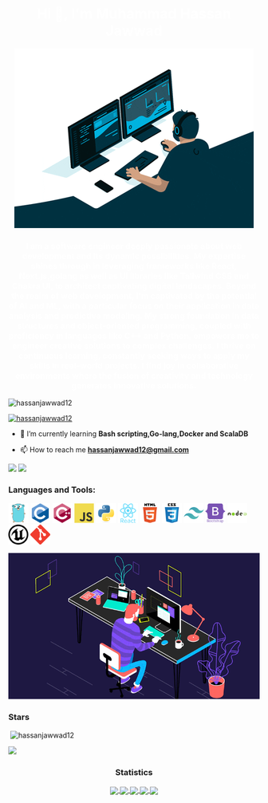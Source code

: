 <h1 align="center" style="color: white;">Hi 👋, I'm Muhammad Hassan Jawwad</h1>
<p align="center">
<img src="pg.gif"/>
</p>
<h3 align="center" style="color: white;">I am a software engineer deeply passionate about web development and its dynamic possibilities. My expertise shines through in leveraging frameworks like React, Next.js,golang as well as UI libraries like Tailwind CSS and Chakra UI, to architect captivating digital landscapes. Beyond the realm of web development, I'm captivated by the potential of AI and ML, with a particular focus on their application in data analysis and predictive modeling. My strong foundation in data structures and object-oriented programming, coupled with proficiency in languages like C++ and Python, empowers me to engineer creative solutions to complex challenges. I thrive on continuous learning, constantly seeking ways to apply my skills in real-world projects. I find joy in collaborative environments where the fusion of creativity and technology generates innovative solutions.</h3>
<p align="left"> <img src="https://komarev.com/ghpvc/?username=hassanjawwad12&label=Profile%20views&color=0e75b6&style=flat" alt="hassanjawwad12" /> </p>

<p align="left"> <a href="https://github.com/ryo-ma/github-profile-trophy"><img src="https://github-profile-trophy.vercel.app/?username=hassanjawwad12&theme=" alt="hassanjawwad12" /></a> </p>

- 🌱 I’m currently learning **Bash scripting,Go-lang,Docker and ScalaDB**

- 📫 How to reach me **hassanjawwad12@gmail.com**

<div> <a href="https://github.com/hassanjawwad12" target="_blank"><img src="https://img.shields.io/badge/GitHub-100000?style=for-the-badge&logo=github&logoColor=white" target="_blank"></a>
<a href = "mailto:hassanjawwad12@gmail.com"><img src="https://img.shields.io/badge/-Gmail-%23333?style=for-the-badge&logo=gmail&logoColor=white" target="_blank"></a>
</div><h3 align="left">Languages and Tools:</h3>
<p align="left">
<img src="https://raw.githubusercontent.com/devicons/devicon/master/icons/go/go-original.svg" alt="go" width="40" height="40"/>
<img src="https://raw.githubusercontent.com/teamedwardforever/Readme-Generator/71f25dd8b98329b168142a6b782a107b75eab178/svg/Skills/Languages/c-original.svg" alt="C" width="40" height="40"/>
<img src="https://raw.githubusercontent.com/teamedwardforever/Readme-Generator/71f25dd8b98329b168142a6b782a107b75eab178/svg/Skills/Languages/cplusplus-original.svg" alt="CPP" width="40" height="40"/>
<img src="https://raw.githubusercontent.com/teamedwardforever/Readme-Generator/71f25dd8b98329b168142a6b782a107b75eab178/svg/Skills/Languages/javascript-original.svg" alt="Javascript" width="40" height="40"/>
<img src="https://raw.githubusercontent.com/teamedwardforever/Readme-Generator/71f25dd8b98329b168142a6b782a107b75eab178/svg/Skills/Languages/python-original.svg" alt="Python" width="40" height="40"/>
<img src="https://raw.githubusercontent.com/teamedwardforever/Readme-Generator/71f25dd8b98329b168142a6b782a107b75eab178/svg/Skills/Frontend/react-original-wordmark.svg" alt="React" width="40" height="40"/>
<img src="https://raw.githubusercontent.com/teamedwardforever/Readme-Generator/71f25dd8b98329b168142a6b782a107b75eab178/svg/Skills/Frontend/html5-original-wordmark.svg" alt="HTML" width="40" height="40"/>
<img src="https://raw.githubusercontent.com/teamedwardforever/Readme-Generator/71f25dd8b98329b168142a6b782a107b75eab178/svg/Skills/Frontend/css3-original-wordmark.svg" alt="Css" width="40" height="40"/>
<img src="https://raw.githubusercontent.com/teamedwardforever/Readme-Generator/71f25dd8b98329b168142a6b782a107b75eab178/svg/Skills/Frontend/tailwindcss-icon.svg" alt="Tailwindcss" width="40" height="40"/>
<img src="https://raw.githubusercontent.com/teamedwardforever/Readme-Generator/71f25dd8b98329b168142a6b782a107b75eab178/svg/Skills/Frontend/bootstrap-plain-wordmark.svg" alt="Bootstrap" width="40" height="40"/>
<img src="https://raw.githubusercontent.com/teamedwardforever/Readme-Generator/71f25dd8b98329b168142a6b782a107b75eab178/svg/Skills/Backend/nodejs-original-wordmark.svg" alt="NodeJs" width="40" height="40"/>
<img src="https://raw.githubusercontent.com/teamedwardforever/Readme-Generator/71f25dd8b98329b168142a6b782a107b75eab178/svg/Skills/Engines/unreal-engine.svg" alt="Unreal Engine" width="40" height="40"/>
<img src="https://raw.githubusercontent.com/teamedwardforever/Readme-Generator/71f25dd8b98329b168142a6b782a107b75eab178/svg/Skills/Other/git-scm-icon.svg" alt="Git" width="40" height="40"/>
</p>

<p align="center">
<img src="pg2.gif"/>
</p>

<h3 align="left">Stars</h3>
<p>&nbsp;<img align="center" height="180em" src="https://github-readme-stats.vercel.app/api?username=hassanjawwad12&show_icons=true&locale=en&theme=highcontrast" alt="hassanjawwad12" /></p>


<img src="https://user-images.githubusercontent.com/73097560/115834477-dbab4500-a447-11eb-908a-139a6edaec5c.gif"><h3 align="center">Statistics</h3>
<div align="center">
<a href="https://github.com/hassanjawwad12">
<img align="center" src="http://github-profile-summary-cards.vercel.app/api/cards/stats?username=hassanjawwad12&theme=2077" height="180em" />
<img align="center" src="http://github-profile-summary-cards.vercel.app/api/cards/most-commit-language?username=hassanjawwad12&theme=2077" height="180em" />
<img align="center" src="http://github-profile-summary-cards.vercel.app/api/cards/repos-per-language?username=hassanjawwad12&theme=2077" height="180em" />
<img align="center" src="http://github-profile-summary-cards.vercel.app/api/cards/productive-time?username=hassanjawwad12&theme=2077" height="180em" />
<img align="center" src="http://github-profile-summary-cards.vercel.app/api/cards/profile-details?username=hassanjawwad12&theme=2077" height="180em" />
</div>

